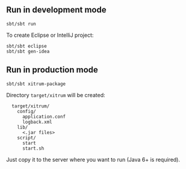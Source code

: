 ## Run in development mode

```
sbt/sbt run
```

To create Eclipse or IntelliJ project:

```
sbt/sbt eclipse
sbt/sbt gen-idea
```

## Run in production mode

```
sbt/sbt xitrum-package
```

Directory `target/xitrum` will be created:

```
  target/xitrum/
    config/
      application.conf
      logback.xml
    lib/
      <.jar files>
    script/
      start
      start.sh
```

Just copy it to the server where you want to run (Java 6+ is required).
